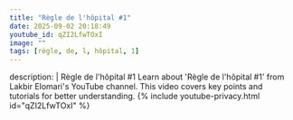 ```yaml
---
title: "Règle de l'hôpital #1"
date: 2025-09-02 20:18:49 
youtube_id: qZI2LfwTOxI
image: ""
tags: [règle, de, l, hôpital, 1]
---
```

description: |
  Règle de l'hôpital #1
  Learn about 'Règle de l'hôpital #1' from Lakbir Elomari's YouTube channel. This video covers key points and tutorials for better understanding.
{% include youtube-privacy.html id="qZI2LfwTOxI" %}
